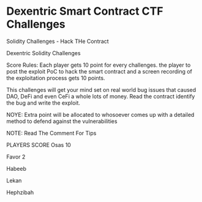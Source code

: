 # Dexentric Smart Contract CTF Challenges
Solidity Challenges - Hack THe Contract 

Dexentric Solidity Challenges 


Score Rules:
Each player gets 10 point for every challenges. the player to post the exploit PoC to hack the smart contract and a screen recording of the exploitation process gets 10 points.

This challenges will get your mind set on real world bug issues that caused DAO, DeFi and even CeFi a whole lots of money. Read the contract identify the bug and write the exploit. 

NOYE: Extra point will be allocated to whosoever comes up with a detailed method to defend against the vulnerabilities 

NOTE: Read The Comment For Tips



PLAYERS     SCORE
Osas        10

Favor       2

Habeeb

Lekan

Hephzibah
